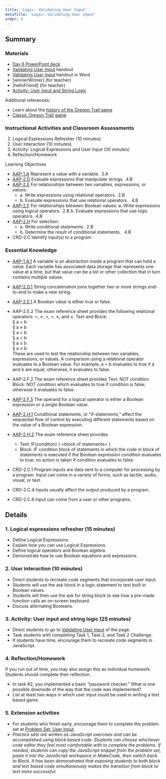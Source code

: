 ```yaml
---
title: 'Logic: Validating User Input'
metaTitle: 'Logic: Validating User Input'
order: 0
---
```


## Summary

### Materials

* [Day 6 PowerPoint deck]()
* [Validating User Input]() handout
* [Validating User Input]() handout in Word
* [winnerWinner] (for teacher)
* [helloFriend] (for teacher)
* [Activity: User Input and String Logic]()

Additional references:

* Learn about the [history of the Oregon Trail game]()
* [Classic Oregon Trail game]()

### Instructional Activities and Classroom Assessments 


1. Logical Expressions Refresher (10 minutes)
2. User Interaction (10 minutes)
3. Activity: Logical Expressions and User Input (30 minutes)
4. Reflection/Homework


Learning Objectives 

* [AAP-1.A]() Represent a value with a variable. 3.A
* [AAP-2.D]() Evaluate expressions that manipulate strings. 4.B
* [AAP-2.E]() For relationships between two variables, expressions, or values:  
    * a. Write expressions using relational operators. 2.B  
    * b. Evaluate expressions that use relational operators.  4.B
* [AAP-2.F]() For relationships between Boolean values: a. Write expressions using logical operators. 2.B b.  Evaluate expressions that use logic operators. 4.B
* [AAP-2.H]() For selection:
    * a. Write conditional statements. 2.B
    * b. Determine the result of conditional statements.  4.B
* CRD-2.C Identify input(s) to a program

### Essential Knowledge

* [AAP-1.A.1]() A variable is an abstraction inside a program that can hold a value. Each variable has associated data storage that represents one value at a time, but that value can be a list or other collection that in turn contains multiple values.
* [AAP-2.D.1]() String concatenation joins together two or more strings  end-to-end to make a new string.
* [AAP-2.E.1]() A Boolean value is either true or false.
* AAP-2.E.2 The exam reference sheet provides the following relational operators: =, ≠, >, <, ≥, and ≤. Text and Block:<br/>
§ a = b<br/>
§ a ≠ b<br/>
§ a > b<br/>
§ a < b<br/>
§ a ≥ b<br/>
§ a ≤ b<br/>
These are used to test the relationship between two variables, expressions, or values. A comparison using a relational operator evaluates to a Boolean value. For example,  a = b evaluates to true if a and b are equal; otherwise, it evaluates  to false. 

* AAP-2.F.2 The exam reference sheet provides Text: NOT condition Block: NOT condition which evaluates to true if condition is false; otherwise it evaluates to false.
* [AAP-2.F.5]() The operand for a logical operator is either a Boolean expression or a single Boolean value. 
* [AAP-2.H.1]() Conditional statements, or “if-statements,” affect the sequential flow of control by executing different statements based on the value of a Boolean expression.
* [AAP-2.H.2]() The exam reference sheet provides
    * Text: IF(condition) { &lt;block of statements&gt; }
    * Block: IF condition block of statements in which the code in block of statements is executed if the Boolean expression condition evaluates to true; no action is taken if condition evaluates to false.
* CRD-2.C.1 Program inputs are data sent to a computer for processing by a program. Input can come in a variety of forms, such as tactile, audio, visual, or text.
* CRD-2.C.4 Inputs usually affect the output produced by a program.
* CRD-2.C.6 Input can come from a user or other programs.

## Details

### 1. Logical expressions refresher (15 minutes) 

* Define Logical Expressions.
* Explain how you can use Logical Expressions.
* Define logical operators and Boolean algebra.
* Demonstrate how to use Boolean equations and expressions.

### 2. User interaction (10 minutes) 

* Direct students to recreate code segments that incorporate user input.
* Students will use the ask block in a logic statement to test built in Boolean values.
* Students will then use the ask for string block to see how a pre-made function calls an on-screen keyboard.
* Discuss alternating Booleans.

### 3. Activity: User input and string logic (25 minutes)

* Direct students to go to [Validating User Input]() of the page.
* Task students with completing Task 1, Task 2, and Task 2 Challenge.
* If students have time, encourage them to recreate code segments in JavaScript.

### 4. Reflection/Homework 

If you run out of time, you may also assign this as individual homework. Students should complete their reflection.

* In task #2, you implemented a basic “password checker.” What is one possible downside of the way that the code was implemented?
* List at least two ways in which user input could be used in writing a text based game.

### 5. Extension activities 

* For students who finish early, encourage them to complete the problem set at [Problem Set: User Input](https://arcade.makecode.com/courses/csintro3/intro/user-input-problems). 
* _Practice sets are written as JavaScript exercises and can be accomplished using block based code. Students can choose whichever code editor they feel most comfortable with to complete the problems. If needed, students can copy the JavaScript snippet from the problem set, paste it into the JavaScript workspace in MakeCode, then switch back to Block. It has been demonstrated that exposing students to both block and text based code simultaneously makes the transition from block to text more successful._